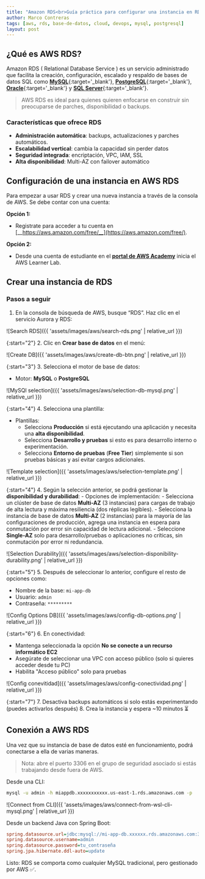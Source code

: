 ```yaml
---
title: "Amazon RDS<br>Guía práctica para configurar una instancia en RDS"
author: Marco Contreras
tags: [aws, rds, base-de-datos, cloud, devops, mysql, postgresql]
layout: post
---
```


## __¿Qué es AWS RDS?__

Amazon RDS ( Relational Database Service ) es un servicio administrado que facilita la creación, configuración, escalado y respaldo de bases de datos SQL como [__MySQL__](https://www.mysql.com/){:target='_blank'}, [__PostgreSQL__](https://www.postgresql.org/){:target='_blank'}, [__Oracle__](https://www.oracle.com/cl/){:target='_blank'} y [__SQL Server__](https://www.microsoft.com/es-es/sql-server/sql-server-downloads){:target='_blank'}.

> AWS RDS es ideal para quienes quieren enfocarse en construir sin preocuparse de parches, disponibilidad o backups.

### Características que ofrece RDS

- **Administración automática**: backups, actualizaciones y parches automáticos.
- **Escalabilidad vertical**: cambia la capacidad sin perder datos
- **Seguridad integrada**: encriptación, VPC, IAM, SSL
- **Alta disponibilidad**: Multi-AZ con failover automático


## __Configuración de una instancia en AWS RDS__

Para empezar a usar RDS y crear una nueva instancia a través de la consola de AWS. Se debe contar con una cuenta:

__Opción 1:__
- Registrate para acceder a tu cuenta en [__https://aws.amazon.com/free/__](https://aws.amazon.com/free/).

__Opción 2:__
- Desde una cuenta de estudiante en el [__portal de AWS Academy__](https://awsacademy.instructure.com/login/canvas) inicia el AWS Learner Lab.

## __Crear una instancia de RDS__

### __Pasos a seguir__

1. En la consola de búsqueda de AWS, busque “RDS”. Haz clic en el servicio Aurora y RDS:

![Search RDS]({{ 'assets/images/aws/search-rds.png' | relative_url }})

{:start="2"}
2. Clic en **Crear base de datos** en el menú:

![Create DB]({{ 'assets/images/aws/create-db-btn.png' | relative_url }})

{:start="3"}
3. Selecciona el motor de base de datos:
   - Motor: **MySQL** o **PostgreSQL**

![MySQl selection]({{ 'assets/images/aws/selection-db-mysql.png' | relative_url }})

{:start="4"}
4. Selecciona una plantilla:
   - Plantillas: 
        - Selecciona __Producción__ si está ejecutando una aplicación y necesita una __alta disponibilidad__.
        - Selecciona __Desarrollo y pruebas__ si esto es para desarrollo interno o experimentación.
        - Selecciona __Entorno de pruebas__ (**Free Tier**) simplemente si son pruebas básicas y así evitar cargos adicionales. 

![Template selection]({{ 'assets/images/aws/selection-template.png' | relative_url }})

{:start="4"}
4. Según la selección anterior, se podrá gestionar la __disponibilidad y durabilidad__:
    - Opciones de implementación:
        - Selecciona un clúster de base de datos __Multi-AZ__ (3 instancias) para cargas de trabajo de alta lectura y máxima resiliencia (dos réplicas legibles).
        - Selecciona la instancia de base de datos __Multi-AZ__ (2 instancias) para la mayoría de las configuraciones de producción, agrega una instancia en espera para conmutación por error sin capacidad de lectura adicional.
        - Seleccione __Single-AZ__ solo para desarrollo/pruebas o aplicaciones no críticas, sin conmutación por error ni redundancia.

![Selection Durability]({{ 'assets/images/aws/selection-disponibility-durability.png' | relative_url }})

{:start="5"}
5. Después de seleccionar lo anterior, configure el resto de opciones como:
   - Nombre de la base: `mi-app-db`
   - Usuario: `admin`
   - Contraseña: `*********`

![Config Options DB]({{ 'assets/images/aws/config-db-options.png' | relative_url }})

{:start="6"}
6. En conectividad:
   - Mantenga seleccionada la opción __No se conecte a un recurso informático EC2__ 
   - Asegúrate de seleccionar una VPC con acceso público (solo si quieres acceder desde tu PC)
   - Habilita "Acceso público" solo para pruebas

![Config conevitidad]({{ 'assets/images/aws/config-conectividad.png' | relative_url }})

{:start="7"}
7. Desactiva backups automáticos si solo estás experimentando (puedes activarlos después)
8. Crea la instancia y espera ~10 minutos ⏳

## Conexión a AWS RDS

Una vez que su instancia de base de datos esté en funcionamiento, podrá conectarse a ella de varias maneras.

> Nota: abre el puerto 3306 en el grupo de seguridad asociado si estás trabajando desde fuera de AWS.

Desde una CLI:

```bash
mysql -u admin -h miappdb.xxxxxxxxxxx.us-east-1.rds.amazonaws.com -p
```

![Connect from CLI]({{ 'assets/images/aws/connect-from-wsl-cli-mysql.png' | relative_url }})


Desde un backend Java con Spring Boot:

```ini
spring.datasource.url=jdbc:mysql://mi-app-db.xxxxxx.rds.amazonaws.com:3306/miappdb
spring.datasource.username=admin
spring.datasource.password=tu_contraseña
spring.jpa.hibernate.ddl-auto=update
```

Listo: RDS se comporta como cualquier MySQL tradicional, pero gestionado por AWS ✅.